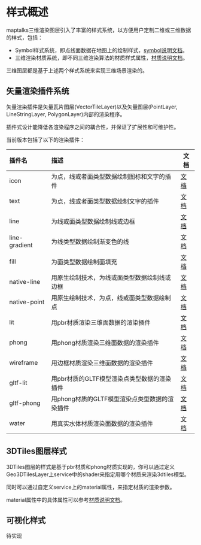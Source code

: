 # 样式概述

maptalks三维渲染图层引入了丰富的样式系统，以方便用户定制二维或三维数据的样式，包括：

* Symbol样式系统，即点线面数据在地图上的绘制样式，[symbol说明文档](symbols)。
* 三维渲染材质系统，即不同三维渲染算法的材质样式属性，[材质说明文档](material)。

三维图层都是基于上述两个样式系统来实现三维场景渲染的。

## 矢量渲染插件系统

矢量渲染插件是矢量瓦片图层(VectorTileLayer)以及矢量图层(PointLayer, LineStringLayer, PolygonLayer)内部的渲染程序。

插件式设计能降低各渲染程序之间的耦合性，并保证了扩展性和可维护性。

当前版本包括了以下的渲染插件：

| 插件名     |  描述                                      | 文档 |
| :--------- | :---------------------------------------  | ---- |
| icon       | 为点，线或者面类型数据绘制图标和文字的插件    | [文档](plugin-icon) |
| text       | 为点，线或者面类型数据绘制文字的插件          | [文档](plugin-text) |
| line       | 为线或面类型数据绘制线或边框                 | [文档](plugin-line) |
| line-gradient | 为线类型数据绘制渐变色的线                | [文档](plugin-line-gradient) |
| fill       | 为面类型数据绘制面填充                       | [文档](plugin-fill) |
| native-line| 用原生绘制技术，为线或面类型数据绘制线或边框   | [文档](plugin-native-line) |
| native-point| 用原生绘制技术，为点，线或面类型数据绘制点    | [文档](plugin-native-point) |
| lit        | 用pbr材质渲染三维面数据的渲染插件             | [文档](plugin-lit)   |
| phong      | 用phong材质渲染三维面数据的渲染插件           | [文档](plugin-phong) |
| wireframe  | 用边框材质渲染三维面数据的渲染插件             | [文档](plugin-wireframe) |
| gltf-lit   | 用pbr材质的GLTF模型渲染点类型数据的渲染插件    | [文档](plugin-gltf-lit)   |
| gltf-phong | 用phong材质的GLTF模型渲染点类型数据的渲染插件  | [文档](plugin-gltf-phong) |
| water      | 用真实水体材质渲染面数据的渲染插件             | [文档](plugin-water) |

## 3DTiles图层样式

3DTiles图层的样式是基于pbr材质和phong材质实现的，你可以通过定义Geo3DTilesLayer上service中的shader来指定用哪个材质来渲染3dtiles模型。

同时可以通过自定义service上的material属性，来指定材质的渲染参数。

material属性中的具体属性可以参考[材质说明文档](material)。

## 可视化样式

待实现